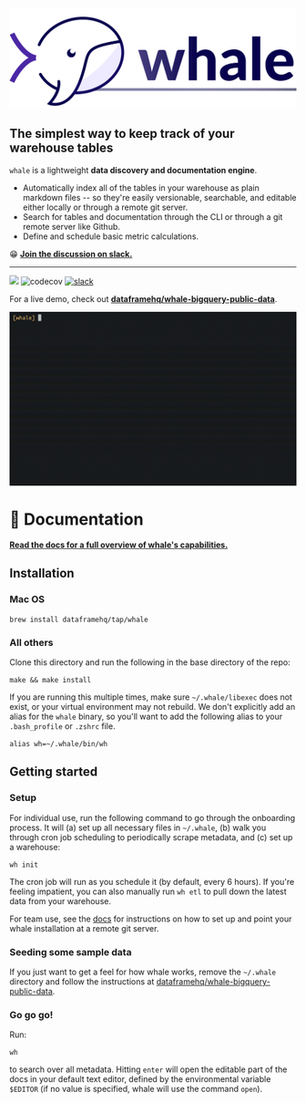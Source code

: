 <p align="center"><img src="docs/whale_logo.svg" width="600"/></p>

## The simplest way to keep track of your warehouse tables
`whale` is a lightweight **data discovery and documentation engine**.

* Automatically index all of the tables in your warehouse as plain markdown files -- so they're easily versionable, searchable, and editable either locally or through a remote git server.
* Search for tables and documentation through the CLI or through a git remote server like Github.
* Define and schedule basic metric calculations.

😁 [**Join the discussion on slack.**](https://join.slack.com/t/talk-whale/shared_invite/zt-i2rayu1u-fljCh7reVstTBOtaH1n1xA)

---

![](https://github.com/dataframehq/whale/workflows/CI/badge.svg)
![codecov](https://codecov.io/gh/dataframehq/whale/branch/master/graph/badge.svg)
[![slack](https://badgen.net/badge/icon/slack?icon=slack&color=purple&label)](https://join.slack.com/t/talk-whale/shared_invite/zt-i2rayu1u-fljCh7reVstTBOtaH1n1xA)

For a live demo, check out [**dataframehq/whale-bigquery-public-data**](https://github.com/dataframehq/whale-bigquery-public-data).

![](docs/demo.gif)

# 📔  Documentation

[**Read the docs for a full overview of whale's capabilities.**](https://docs.whale.cx)

## Installation

### Mac OS

```text
brew install dataframehq/tap/whale
```

### All others

Clone this directory and run the following in the base directory of the repo:

```text
make && make install
```
If you are running this multiple times, make sure `~/.whale/libexec` does not exist, or your virtual environment may not rebuild. We don't explicitly add an alias for the `whale` binary, so you'll want to add the following alias to your `.bash_profile` or `.zshrc` file.

```text
alias wh=~/.whale/bin/wh
```

## Getting started

### Setup

For individual use, run the following command to go through the onboarding process. It will (a) set up all necessary files in `~/.whale`, (b) walk you through cron job scheduling to periodically scrape metadata, and (c) set up a warehouse:

```text
wh init
```

The cron job will run as you schedule it (by default, every 6 hours). If you're feeling impatient, you can also manually run `wh etl` to pull down the latest data from your warehouse.

For team use, see the [docs](https://docs.whale.cx/setup/getting-started-for-teams) for instructions on how to set up and point your whale installation at a remote git server.

### Seeding some sample data
If you just want to get a feel for how whale works, remove the `~/.whale` directory and follow the instructions at [dataframehq/whale-bigquery-public-data](https://github.com/dataframehq/whale-bigquery-public-data).

### Go go go!

Run:

```text
wh
```

to search over all metadata. Hitting `enter` will open the editable part of the docs in your default text editor, defined by the environmental variable `$EDITOR` (if no value is specified, whale will use the command `open`).
